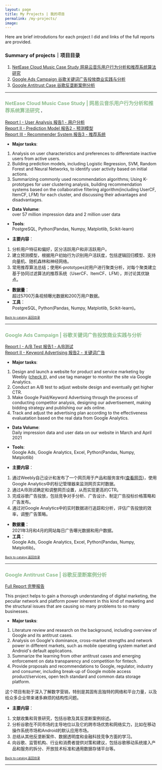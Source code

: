 ```yaml
---
layout: page
title: My Projects | 我的项目
permalink: /my-projects/
image: 
---
```


Here are brief introdutions for each project I did and links of the full reports are provided.
### Summary of projects｜项目目录 <a name="main"></a>
1. [NetEase Cloud Music Case Study 网易云音乐用户行为分析和推荐系统算法研究](#netease)  
2. [Google Ads Campaign 谷歌关键词广告投放商业实践与分析](#google_ads)  
3. [Google Antitrust Case 谷歌反垄断案例分析](#google_antitrust)


***
### <span style="color:DarkSeaGreen"> NetEase Cloud Music Case Study | 网易云音乐用户行为分析和推荐系统算法研究</span> <a name="netease"></a>. 

[Report I - User Analysis  报告1 - 用户分析](https://jing042323.github.io/jing-long/2021/09/15/NCM_part1/)  
[Report II - Prediction Model  报告2 - 预测模型](https://jing042323.github.io/jing-long/2021/09/15/NCM_part2/)  
[Report III - Recommender System  报告3 - 推荐系统](https://jing042323.github.io/jing-long/2021/09/15/NCM_part3/)

- **Major tasks**:
1. Analysis on user characteristics and preferences to differentiate inactive users from active users. 
2. Building prediction models, including Logistic Regression, SVM, Random Forest and Neural Networks, to identify user activity based on initial actions. 
3. Summarizing commonly used recommendation algorithms; Using K-prototypes for user clustering analysis, building recommendation systems based on the collaborative filtering algorithm(including UserCF, ItemCF, LFM) for each cluster, and discussing their advantages and disadvantages.
- **Data Volume**:  
over 57 million impression data and 2 million user data  
- **Tools**:  
PostgreSQL, Python(Pandas, Numpy, Matplotlib, Scikit-learn)  

- **主要内容**：
1. 分析用户特征和偏好，区分活跃用户和非活跃用户。  
2. 建立预测模型，根据用户初始行为识别用户活跃度，包括逻辑回归模型、支持向量机、随机森林和神经网络。  
3. 常用推荐算法总结；使用K-prototypes对用户进行聚类分析，对每个聚类建立基于协同过滤算法的推荐系统（UserCF、ItemCF、LFM），并讨论其优缺点。  
- **数据量**：  
超过5700万条视频曝光数据和200万用户数据。
- **工具**：  
PostgreSQL, Python(Pandas, Numpy, Matplotlib, Scikit-learn)。 

[<font size="1">Back to catalog 返回目录</font>](#main)  

***

### <span style="color:DarkSeaGreen"> Google Ads Campaign | 谷歌关键词广告投放商业实践与分析</span> <a name="google_ads"></a> 

[Report I - A/B Test  报告1 - A/B测试](https://jing042323.github.io/jing-long/2021/03/30/google_ads_ABtest/)  
[Report II - Keyword Advertising  报告2 - 关键词广告](https://jing042323.github.io/jing-long/2021/04/21/google_ads/) 

- **Major tasks**:
1. Design and launch a website for product and service marketing by Weebly ([check it](http://tourscurator4u.weebly.com/)), and use tag manager to monitor the site via Google Analytics.
2. Conduct an A/B test to adjust website design and eventually get higher CTR.   
2. Make Google Paid/Keyword Advertising through the process of conducting competitor analysis, designing our advertisement, making bidding strategy and publishing our ads online.
3. Track and adjust the advertising plan according to the effectiveness evaluatation based on the real data from Google Analytics.  

- **Data Volume**:  
Daily impression data and user data on our website in March and April 2021
- **Tools**:  
Google Ads, Google Analytics, Excel, Python(Pandas, Numpy, Matplotlib)  

- **主要内容**：
1. 通过Weebly自己设计和发布了一个网页用于产品和服务宣传([查看网页](http://tourscurator4u.weebly.com/))，使用Google Analytics中的标记管理器来监测网页实时数据。
2. 通过A/B测试确定和调整网页设置，从而实现更高的CTR。
2. 完成谷歌广告投放，包括竞争对手分析、广告设计、制定广告投标价格策略和广告发布。
3. 通过对Google Analytics中的实时数据进行追踪和分析，评估广告投放的效率，调整广告策略。  

- **数据量**：  
2021年3月和4月的网站每日广告曝光数据和用户数据。
- **工具**：  
Google Ads, Google Analytics, Excel, Python(Pandas, Numpy, Matplotlib)。

[<font size="1">Back to catalog 返回目录</font>](#main)  

***

### <span style="color:DarkSeaGreen"> Google Antitrust Case | 谷歌反垄断案例分析</span><a name="google_antitrust"></a>

[Full Report 完整报告](https://jing042323.github.io/jing-long/2021/04/30/google_antitrust/)  

This project helps to gain a thorough understanding of digital marketing, the peculiar network and platform power inherent in this kind of marketing and the structural issues that are causing so many problems to so many businesses.  

- **Major tasks**:
1. Literature review and research on the background, including overview of Google and its antitrust cases.  
2. Analysis on Google's dominance, cross-market strengths and network power in different markets, such as mobile operating system market and Android's default applications.  
3. Summarize the learning from other antitrust cases and emerging enforcement on data transparency and competition for fintech.  
4. Provide proposals and recommendations to Google, regulator, industry and consumer, including break-up of Google mobile access product/services, open tech standard and common data storage platform.  

这个项目有助于深入了解数字营销，特别是其固有且独特的网络和平台力量，以及给众多企业带来诸多麻烦的结构性问题。  

- **主要内容**：
1. 文献收集和背景研究，包括谷歌及其反垄断案例综述。  
2. 分析谷歌在不同市场的主导地位以及它的跨市场优势和网络实力，比如在移动操作系统市场和Android的默认应用市场。  
3. 总结从其他反垄断案件、数据透明度和金融科技竞争方面的学习。  
4. 向谷歌、监管机构、行业和消费者提供对策和建议，包括谷歌移动系统接入产品和服务的拆分、开放技术标准和通用数据存储平台等。  

[<font size="1">Back to catalog 返回目录</font>](#main)  

***
